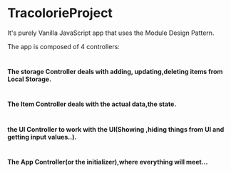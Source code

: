 # TracolorieProject
It's purely Vanilla JavaScript app that uses the Module Design Pattern.


The app is composed of 4 controllers:
#
**The storage Controller deals with adding, updating,deleting items from Local Storage.**
#
**The Item Controller deals with the actual data,the state.**
#
**the UI Controller to work with the UI(Showing ,hiding things from UI and getting input values..).**
#
**The App Controller(or the initializer),where everything will meet...**


